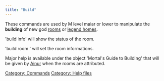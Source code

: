 ```yaml
---
title: "Build"
---
```


These commands are used by M level maiar or lower to manipulate the
**building** of new god [rooms](room "wikilink") or [legend
homes](Legend_Homes "wikilink").

'build info' will show the status of the room.

'build room <args>' will set the room informations.

Major help is available under the object 'Mortal's Guide to Building'
that will be given by [Ainur](Ainur "wikilink") when the rooms are
attributed.

[Category: Commands](Category:_Commands "wikilink") [Category: Help
files](Category:_Help_files "wikilink")